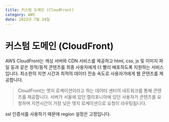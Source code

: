 ```yaml
---
title: 커스텀 도메인 (CloudFront)
category: AWS
date: 2022년 7월 24일
---
```


# 커스텀 도메인 (CloudFront)

AWS CloudFront는 캐싱 서버와 CDN 서비스를 제공하고 html, css, js 및 이미지 파일 등과 같은 정적/동적 콘텐츠를 최종 사용자에게 더 빨리 배포하도록 지원하는 서비스입니다. 최소한의 지연 시간과 최적의 데이터 전송 속도로 사용자가에게 웹 콘텐츠를 제공합니다.

>CloudFront는 엣지 로케이션이라고 하는 데이터 센터의 네트워크를 통해 콘텐츠를 제공합니다. 서버가 서울에 있던 캘리포니아에 있던 사용자가 콘텐츠를 요청하며 지연시간이 가장 낮은 엣지 로케이션으로 요청이 라우팅됩니다. 


ssl 인증서를 사용하기 때문에 region 설정은 고정입니다.